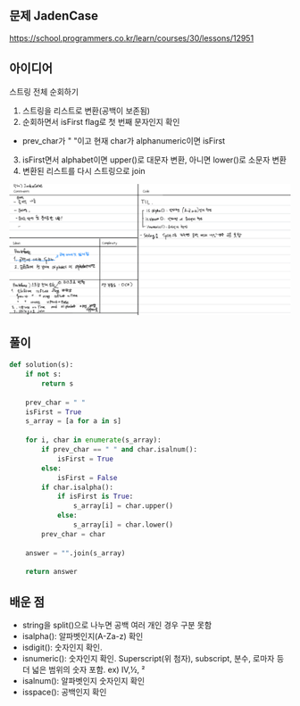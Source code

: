 ## 문제 JadenCase
https://school.programmers.co.kr/learn/courses/30/lessons/12951


## 아이디어
스트링 전체 순회하기
1. 스트링을 리스트로 변환(공백이 보존됨)
2. 순회하면서 isFirst flag로 첫 번째 문자인지 확인
- prev_char가 " "이고 현재 char가 alphanumeric이면 isFirst
3. isFirst면서 alphabet이면 upper()로 대문자 변환,
아니면 lower()로 소문자 변환
4. 변환된 리스트를 다시 스트링으로 join

![problem](jadencase.jpeg)

## 풀이
```python
def solution(s):
    if not s:
        return s
    
    prev_char = " "
    isFirst = True
    s_array = [a for a in s]
    
    for i, char in enumerate(s_array):
        if prev_char == " " and char.isalnum():
            isFirst = True
        else:
            isFirst = False
        if char.isalpha():
            if isFirst is True:
                s_array[i] = char.upper()
            else:
                s_array[i] = char.lower()
        prev_char = char
    
    answer = "".join(s_array)
        
    return answer
```

## 배운 점
- string을 split()으로 나누면 공백 여러 개인 경우 구분 못함
- isalpha(): 알파벳인지(A-Za-z) 확인
- isdigit(): 숫자인지 확인. 
- isnumeric(): 숫자인지 확인. Superscript(위 첨자), subscript, 분수, 로마자 등 더 넓은 범위의 숫자 포함. ex) Ⅳ,½, ²
- isalnum(): 알파벳인지 숫자인지 확인
- isspace(): 공백인지 확인

